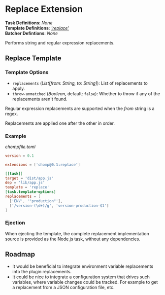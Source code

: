# Replace Extension

**Task Definitions**: _None_<br/>
**Template Definitions**: _['replace'](#replace-template)_<br/>
**Batcher Defintions**: _None_

Performs string and regular expression replacements.

## Replace Template

### Template Options

* `replacements` (_List[from: String, to: String]_): List of replacements to apply.
* `throw-unmatched` (_Boolean_, default: `false`): Whether to throw if any of the replacements aren't found.

Regular expression replacements are supported when the _from_ string is a regex.

Replacements are applied one after the other in order.

### Example

_chompfile.toml_
```toml
version = 0.1

extensions = ['chomp@0.1:replace']

[[task]]
target = 'dist/app.js'
dep = 'lib/app.js'
template = 'replace'
[task.template-options]
replacements = [
  ['ENV', '"production"'],
  ['/version-(\d+)/g', 'version-production-$1']
]
```

### Ejection

When ejecting the template, the complete replacement implementation source is provided as the Node.js task, without any dependencies.

## Roadmap

* It would be beneficial to integrate environment variable replacements into the plugin replacements.
* It could be nice to integrate a configuration system that drives such variables, where variable changes could be tracked. For example to get a replacement from a JSON configuration file, etc.
